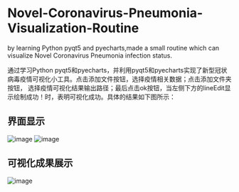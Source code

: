 # Novel-Coronavirus-Pneumonia-Visualization-Routine
by learning Python pyqt5 and pyecharts,made a small routine which can visualize Novel Coronavirus Pneumonia infection status.

通过学习Python pyqt5和pyecharts，并利用pyqt5和pyecharts实现了新型冠状病毒疫情可视化小工具。点击添加文件按钮，选择疫情相关数据；点击添加文件夹按钮，
选择疫情可视化结果输出路径；最后点击ok按钮，当左侧下方的lineEdit显示绘制成功！时，表明可视化成功。具体的结果如下图所示：

## 界面显示
![image](https://github.com/yl-cris/Novel-Coronavirus-Pneumonia-Visualization-Routine/tree/master/images/qt1.jpg)
![image](https://github.com/yl-cris/Novel-Coronavirus-Pneumonia-Visualization-Routine/tree/master/images/qt2.jpg)

## 可视化成果展示
![image](https://github.com/yl-cris/Novel-Coronavirus-Pneumonia-Visualization-Routine/tree/master/images/qt3.jpg)
